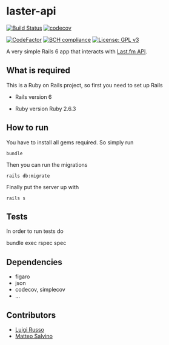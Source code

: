 # laster-api
[![Build Status](https://travis-ci.com/lrusso96/laster-api.svg?token=uoNxtXYBDHpqERGMiZA8&branch=master)](https://travis-ci.com/lrusso96/laster-api)
[![codecov](https://img.shields.io/codecov/c/github/lrusso96/laster-api.svg)](https://codecov.io/gh/lrusso96/laster-api)


[![CodeFactor](https://www.codefactor.io/repository/github/lrusso96/laster-api/badge)](https://www.codefactor.io/repository/github/lrusso96/laster-api)
[![BCH compliance](https://bettercodehub.com/edge/badge/lrusso96/laster-api?branch=master)](https://bettercodehub.com/)
[![License: GPL v3](https://img.shields.io/badge/License-GPL%20v3-blue.svg)](https://www.gnu.org/licenses/gpl-3.0)


A very simple Rails 6 app that interacts with [Last.fm API](https://www.last.fm/api).

## What is required
This is a Ruby on Rails project, so first you need to set up Rails

* Rails version
    6

* Ruby version
    Ruby 2.6.3

## How to run
You have to install all gems required. So simply run

    bundle

Then you can run the migrations

    rails db:migrate

Finally put the server up with

    rails s

## Tests
In order to run tests do

  bundle exec rspec spec

## Dependencies
* figaro
* json
* codecov, simplecov
* ...

## Contributors
* [Luigi Russo](https://github.com/lrusso96)
* [Matteo Salvino](https://github.com/matteosalvino)
